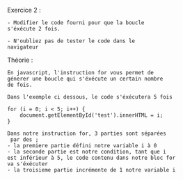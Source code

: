 Exercice 2 :

    - Modifier le code fourni pour que la boucle 
    s'éxécute 2 fois.

    - N'oubliez pas de tester le code dans le 
    navigateur


Théorie :

    En javascript, l'instruction for vous permet de 
    génerer une boucle qui s'éxécute un certain nombre 
    de fois.

    Dans l'exemple ci dessous, le code s'éxécutera 5 fois

    for (i = 0; i < 5; i++) {
        document.getElementById('test').innerHTML = i;
    }

    Dans notre instruction for, 3 parties sont séparées
     par des ;
    - la premiere partie défini notre variable i à 0
    - la seconde partie est notre condition, tant que i 
    est inférieur à 5, le code contenu dans notre bloc for 
    va s'éxécuter
    - la troisieme partie incrémente de 1 notre variable i







